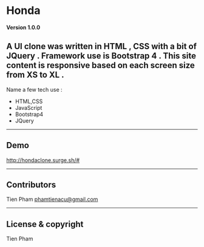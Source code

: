 # Honda

**Version 1.0.0**

A UI clone was written in HTML , CSS with a bit of JQuery . Framework use is Bootstrap 4 . This
site content is responsive based on each screen size from XS to XL .
---
Name a few tech use  : 
  * HTML,CSS
  * JavaScript
  * Bootstrap4
  * JQuery

---
## Demo

http://hondaclone.surge.sh/#

---
## Contributors

Tien Pham <phamtienacu@gmail.com>


---

## License & copyright

Tien Pham 

 
